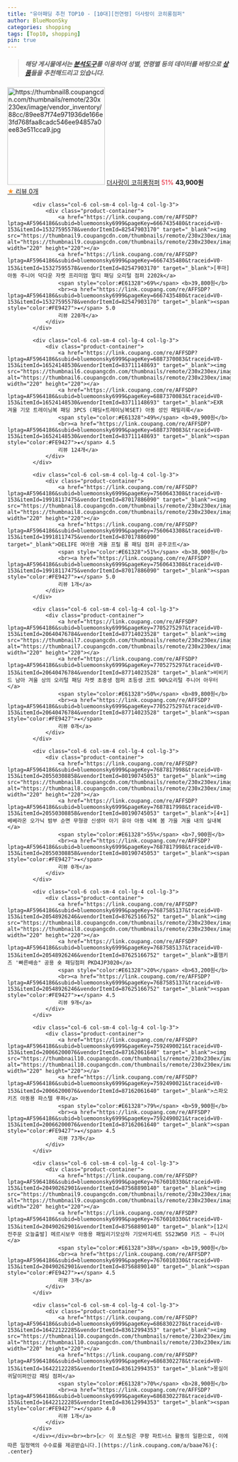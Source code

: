 ```yaml
---
title: "유아패딩 추천 TOP10 - [10대][전연령] 더사랑이 코히롱점퍼"
author: BlueMoonSky
categories: shopping
tags: [Top10, shopping]
pin: true
---
```


> ##### 해당 게시물에서는 [**분석도구**](https://itemscout.io/)를 이용하여 **성별**, **연령별** 등의 데이터를 바탕으로 [**상품**](https://link.coupang.com/a/baae76)들을 추천해드리고 있습니다.
<div class="container"><div class="row">
            <div class="col-6 col-sm-4 col-lg-4 col-lg-3">
                <div class="product-container">
                    <a href="https://link.coupang.com/re/AFFSDP?lptag=AF5964186&subid=bluemoonsky6999&pageKey=7723680334&traceid=V0-153&itemId=20735293621&vendorItemId=87805788892" target="_blank"><img src="https://thumbnail8.coupangcdn.com/thumbnails/remote/230x230ex/image/vendor_inventory/88cc/89ee87f74e971936de166e3fd768faa8cadc546ee94857a0ee83e511cca9.jpg" alt="https://thumbnail8.coupangcdn.com/thumbnails/remote/230x230ex/image/vendor_inventory/88cc/89ee87f74e971936de166e3fd768faa8cadc546ee94857a0ee83e511cca9.jpg" width="220" height="220"></a>
                    <a href="https://link.coupang.com/re/AFFSDP?lptag=AF5964186&subid=bluemoonsky6999&pageKey=7723680334&traceid=V0-153&itemId=20735293621&vendorItemId=87805788892" target="_blank">더사랑이 코히롱점퍼</a>
                    <span style="color:#E61328">51%</span> <b>43,900원</b>
                    <br><a href="https://link.coupang.com/re/AFFSDP?lptag=AF5964186&subid=bluemoonsky6999&pageKey=7723680334&traceid=V0-153&itemId=20735293621&vendorItemId=87805788892" target="_blank"><span style="color:#FE9427">★</span> 
                    리뷰 0개</a>
                </div>
            </div>
            
            <div class="col-6 col-sm-4 col-lg-4 col-lg-3">
                <div class="product-container">
                    <a href="https://link.coupang.com/re/AFFSDP?lptag=AF5964186&subid=bluemoonsky6999&pageKey=6667435480&traceid=V0-153&itemId=15327595578&vendorItemId=82547903170" target="_blank"><img src="https://thumbnail9.coupangcdn.com/thumbnails/remote/230x230ex/image/vendor_inventory/d298/d58448918dba0c6a82e3417d33fa850bac57cd0720fd2ec5d4218824c2c5.jpg" alt="https://thumbnail9.coupangcdn.com/thumbnails/remote/230x230ex/image/vendor_inventory/d298/d58448918dba0c6a82e3417d33fa850bac57cd0720fd2ec5d4218824c2c5.jpg" width="220" height="220"></a>
                    <a href="https://link.coupang.com/re/AFFSDP?lptag=AF5964186&subid=bluemoonsky6999&pageKey=6667435480&traceid=V0-153&itemId=15327595578&vendorItemId=82547903170" target="_blank">[푸마] 아동 주니어 덕다운 자켓 프리미엄 멀티 패딩 오리털 점퍼 2202k</a>
                    <span style="color:#E61328">69%</span> <b>39,800원</b>
                    <br><a href="https://link.coupang.com/re/AFFSDP?lptag=AF5964186&subid=bluemoonsky6999&pageKey=6667435480&traceid=V0-153&itemId=15327595578&vendorItemId=82547903170" target="_blank"><span style="color:#FE9427">★</span> 5.0
                    리뷰 220개</a>
                </div>
            </div>
            
            <div class="col-6 col-sm-4 col-lg-4 col-lg-3">
                <div class="product-container">
                    <a href="https://link.coupang.com/re/AFFSDP?lptag=AF5964186&subid=bluemoonsky6999&pageKey=6887370083&traceid=V0-153&itemId=16524148530&vendorItemId=83711148693" target="_blank"><img src="https://thumbnail6.coupangcdn.com/thumbnails/remote/230x230ex/image/vendor_inventory/bc9a/bbd50192173cc0b19e75e0bbcba1dc7c4cd57b539a43b5d0abf94c2c202c.jpg" alt="https://thumbnail6.coupangcdn.com/thumbnails/remote/230x230ex/image/vendor_inventory/bc9a/bbd50192173cc0b19e75e0bbcba1dc7c4cd57b539a43b5d0abf94c2c202c.jpg" width="220" height="220"></a>
                    <a href="https://link.coupang.com/re/AFFSDP?lptag=AF5964186&subid=bluemoonsky6999&pageKey=6887370083&traceid=V0-153&itemId=16524148530&vendorItemId=83711148693" target="_blank">EXR 겨울 기모 트레이닝복 패딩 3PCS (패딩+트레이닝복SET) 아동 성인 패밀리룩</a>
                    <span style="color:#E61328">49%</span> <b>49,900원</b>
                    <br><a href="https://link.coupang.com/re/AFFSDP?lptag=AF5964186&subid=bluemoonsky6999&pageKey=6887370083&traceid=V0-153&itemId=16524148530&vendorItemId=83711148693" target="_blank"><span style="color:#FE9427">★</span> 4.5
                    리뷰 124개</a>
                </div>
            </div>
            
            <div class="col-6 col-sm-4 col-lg-4 col-lg-3">
                <div class="product-container">
                    <a href="https://link.coupang.com/re/AFFSDP?lptag=AF5964186&subid=bluemoonsky6999&pageKey=7560643308&traceid=V0-153&itemId=19918117475&vendorItemId=87017886090" target="_blank"><img src="https://thumbnail8.coupangcdn.com/thumbnails/remote/230x230ex/image/vendor_inventory/6636/67976b18e52ef2c7006f5876a81c142f9d1bfff29951765c1b5337166657.jpg" alt="https://thumbnail8.coupangcdn.com/thumbnails/remote/230x230ex/image/vendor_inventory/6636/67976b18e52ef2c7006f5876a81c142f9d1bfff29951765c1b5337166657.jpg" width="220" height="220"></a>
                    <a href="https://link.coupang.com/re/AFFSDP?lptag=AF5964186&subid=bluemoonsky6999&pageKey=7560643308&traceid=V0-153&itemId=19918117475&vendorItemId=87017886090" target="_blank">DELIFE 여아용 겨울 프릴 롱 패딩 점퍼 공주코트</a>
                    <span style="color:#E61328">51%</span> <b>38,900원</b>
                    <br><a href="https://link.coupang.com/re/AFFSDP?lptag=AF5964186&subid=bluemoonsky6999&pageKey=7560643308&traceid=V0-153&itemId=19918117475&vendorItemId=87017886090" target="_blank"><span style="color:#FE9427">★</span> 5.0
                    리뷰 1개</a>
                </div>
            </div>
            
            <div class="col-6 col-sm-4 col-lg-4 col-lg-3">
                <div class="product-container">
                    <a href="https://link.coupang.com/re/AFFSDP?lptag=AF5964186&subid=bluemoonsky6999&pageKey=7705275297&traceid=V0-153&itemId=20640476784&vendorItemId=87714023528" target="_blank"><img src="https://thumbnail7.coupangcdn.com/thumbnails/remote/230x230ex/image/vendor_inventory/956b/08a11639621879e078fa75fa853caed4e8ead14ba910865f012a79ac10bd.jpg" alt="https://thumbnail7.coupangcdn.com/thumbnails/remote/230x230ex/image/vendor_inventory/956b/08a11639621879e078fa75fa853caed4e8ead14ba910865f012a79ac10bd.jpg" width="220" height="220"></a>
                    <a href="https://link.coupang.com/re/AFFSDP?lptag=AF5964186&subid=bluemoonsky6999&pageKey=7705275297&traceid=V0-153&itemId=20640476784&vendorItemId=87714023528" target="_blank">비비키드 남아 겨울 상의 오리털 패딩 자켓 초중생 점퍼 초등생 코트 90%오리털 주니어 아우터</a>
                    <span style="color:#E61328">50%</span> <b>89,800원</b>
                    <br><a href="https://link.coupang.com/re/AFFSDP?lptag=AF5964186&subid=bluemoonsky6999&pageKey=7705275297&traceid=V0-153&itemId=20640476784&vendorItemId=87714023528" target="_blank"><span style="color:#FE9427">★</span> 
                    리뷰 0개</a>
                </div>
            </div>
            
            <div class="col-6 col-sm-4 col-lg-4 col-lg-3">
                <div class="product-container">
                    <a href="https://link.coupang.com/re/AFFSDP?lptag=AF5964186&subid=bluemoonsky6999&pageKey=7687817998&traceid=V0-153&itemId=20550308858&vendorItemId=80190745053" target="_blank"><img src="https://thumbnail8.coupangcdn.com/thumbnails/remote/230x230ex/image/vendor_inventory/1a0b/f1752c57a57819294dd1b9cb8a5e82fcfe683a7502e7540c23bd5c932336.jpg" alt="https://thumbnail8.coupangcdn.com/thumbnails/remote/230x230ex/image/vendor_inventory/1a0b/f1752c57a57819294dd1b9cb8a5e82fcfe683a7502e7540c23bd5c932336.jpg" width="220" height="220"></a>
                    <a href="https://link.coupang.com/re/AFFSDP?lptag=AF5964186&subid=bluemoonsky6999&pageKey=7687817998&traceid=V0-153&itemId=20550308858&vendorItemId=80190745053" target="_blank">[4+1] 베베라온 오가닉 밤부 순면 무형광 신생아 아기 유아 아동 내복 봄 가을 겨울 내의 실내복</a>
                    <span style="color:#E61328">55%</span> <b>7,900원</b>
                    <br><a href="https://link.coupang.com/re/AFFSDP?lptag=AF5964186&subid=bluemoonsky6999&pageKey=7687817998&traceid=V0-153&itemId=20550308858&vendorItemId=80190745053" target="_blank"><span style="color:#FE9427">★</span> 
                    리뷰 0개</a>
                </div>
            </div>
            
            <div class="col-6 col-sm-4 col-lg-4 col-lg-3">
                <div class="product-container">
                    <a href="https://link.coupang.com/re/AFFSDP?lptag=AF5964186&subid=bluemoonsky6999&pageKey=7687585137&traceid=V0-153&itemId=20548926246&vendorItemId=87625166752" target="_blank"><img src="https://thumbnail8.coupangcdn.com/thumbnails/remote/230x230ex/image/vendor_inventory/1726/ad89607b78c3f392c0effe8053836409e630403de037e21665eaa86c3672.jpg" alt="https://thumbnail8.coupangcdn.com/thumbnails/remote/230x230ex/image/vendor_inventory/1726/ad89607b78c3f392c0effe8053836409e630403de037e21665eaa86c3672.jpg" width="220" height="220"></a>
                    <a href="https://link.coupang.com/re/AFFSDP?lptag=AF5964186&subid=bluemoonsky6999&pageKey=7687585137&traceid=V0-153&itemId=20548926246&vendorItemId=87625166752" target="_blank">폴햄키즈 '빠른배송" 공용 숏 패딩점퍼 PKD4JP3020</a>
                    <span style="color:#E61328">20%</span> <b>63,200원</b>
                    <br><a href="https://link.coupang.com/re/AFFSDP?lptag=AF5964186&subid=bluemoonsky6999&pageKey=7687585137&traceid=V0-153&itemId=20548926246&vendorItemId=87625166752" target="_blank"><span style="color:#FE9427">★</span> 4.5
                    리뷰 9개</a>
                </div>
            </div>
            
            <div class="col-6 col-sm-4 col-lg-4 col-lg-3">
                <div class="product-container">
                    <a href="https://link.coupang.com/re/AFFSDP?lptag=AF5964186&subid=bluemoonsky6999&pageKey=7592490021&traceid=V0-153&itemId=20066200076&vendorItemId=87162061640" target="_blank"><img src="https://thumbnail10.coupangcdn.com/thumbnails/remote/230x230ex/image/rs_quotation_api/b48ng1mn/1914059dcdd144a9aeddad5762d12a16.jpg" alt="https://thumbnail10.coupangcdn.com/thumbnails/remote/230x230ex/image/rs_quotation_api/b48ng1mn/1914059dcdd144a9aeddad5762d12a16.jpg" width="220" height="220"></a>
                    <a href="https://link.coupang.com/re/AFFSDP?lptag=AF5964186&subid=bluemoonsky6999&pageKey=7592490021&traceid=V0-153&itemId=20066200076&vendorItemId=87162061640" target="_blank">스파오키즈 아동용 파스텔 푸퍼</a>
                    <span style="color:#E61328">79%</span> <b>59,900원</b>
                    <br><a href="https://link.coupang.com/re/AFFSDP?lptag=AF5964186&subid=bluemoonsky6999&pageKey=7592490021&traceid=V0-153&itemId=20066200076&vendorItemId=87162061640" target="_blank"><span style="color:#FE9427">★</span> 4.5
                    리뷰 73개</a>
                </div>
            </div>
            
            <div class="col-6 col-sm-4 col-lg-4 col-lg-3">
                <div class="product-container">
                    <a href="https://link.coupang.com/re/AFFSDP?lptag=AF5964186&subid=bluemoonsky6999&pageKey=7676010330&traceid=V0-153&itemId=20490262901&vendorItemId=87568890140" target="_blank"><img src="https://thumbnail9.coupangcdn.com/thumbnails/remote/230x230ex/image/vendor_inventory/57a7/3401980c498d02910e60dcb89b175e4313aed828c22c619c1e3450060ae6.jpg" alt="https://thumbnail9.coupangcdn.com/thumbnails/remote/230x230ex/image/vendor_inventory/57a7/3401980c498d02910e60dcb89b175e4313aed828c22c619c1e3450060ae6.jpg" width="220" height="220"></a>
                    <a href="https://link.coupang.com/re/AFFSDP?lptag=AF5964186&subid=bluemoonsky6999&pageKey=7676010330&traceid=V0-153&itemId=20490262901&vendorItemId=87568890140" target="_blank">[12시전주문 오늘출발] 메르시보꾸 아동용 패밀리기모상하 기모바지세트 SS23W50 키즈 ~ 주니어</a>
                    <span style="color:#E61328">38%</span> <b>19,900원</b>
                    <br><a href="https://link.coupang.com/re/AFFSDP?lptag=AF5964186&subid=bluemoonsky6999&pageKey=7676010330&traceid=V0-153&itemId=20490262901&vendorItemId=87568890140" target="_blank"><span style="color:#FE9427">★</span> 4.5
                    리뷰 3개</a>
                </div>
            </div>
            
            <div class="col-6 col-sm-4 col-lg-4 col-lg-3">
                <div class="product-container">
                    <a href="https://link.coupang.com/re/AFFSDP?lptag=AF5964186&subid=bluemoonsky6999&pageKey=6868302278&traceid=V0-153&itemId=16422122285&vendorItemId=83612994353" target="_blank"><img src="https://thumbnail10.coupangcdn.com/thumbnails/remote/230x230ex/image/vendor_inventory/411a/fea568528d564ce554e82bc84f6126aab10ebecfa4c77c51aa16b3b70408.jpg" alt="https://thumbnail10.coupangcdn.com/thumbnails/remote/230x230ex/image/vendor_inventory/411a/fea568528d564ce554e82bc84f6126aab10ebecfa4c77c51aa16b3b70408.jpg" width="220" height="220"></a>
                    <a href="https://link.coupang.com/re/AFFSDP?lptag=AF5964186&subid=bluemoonsky6999&pageKey=6868302278&traceid=V0-153&itemId=16422122285&vendorItemId=83612994353" target="_blank">몽실이 귀달이퍼안감 패딩 점퍼</a>
                    <span style="color:#E61328">70%</span> <b>28,900원</b>
                    <br><a href="https://link.coupang.com/re/AFFSDP?lptag=AF5964186&subid=bluemoonsky6999&pageKey=6868302278&traceid=V0-153&itemId=16422122285&vendorItemId=83612994353" target="_blank"><span style="color:#FE9427">★</span> 4.0
                    리뷰 1개</a>
                </div>
            </div>
            </div></div><br><br>[👉 이 포스팅은 쿠팡 파트너스 활동의 일환으로, 이에 따른 일정액의 수수료를 제공받습니다.](https://link.coupang.com/a/baae76){: .center}